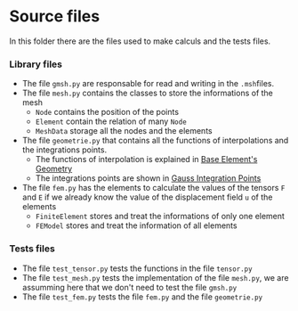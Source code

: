 # Source files

In this folder there are the files used to make calculs and the tests files.


### Library files

* The file ```gmsh.py``` are responsable for read and writing in the ```.msh```files.
* The file ```mesh.py``` contains the classes to store the informations of the mesh
    + ```Node``` contains the position of the points
    + ```Element``` contain the relation of many ```Node```
    + ```MeshData``` storage all the nodes and the elements
* The file ```geometrie.py``` that contains all the functions of interpolations and the integrations points. 
    + The functions of interpolation is explained in [Base Element's Geometry](https://github.com/carlos-adir/Non-linear-mechanics/wiki/Base-Elements'-Geometry)
    + The integrations points are shown in [Gauss Integration Points](https://github.com/carlos-adir/Non-linear-mechanics/wiki/Gauss-Integration-Points)
* The file ```fem.py``` has the elements to calculate the values of the tensors ```F``` and ```E``` if we already know the value of the displacement field ```u``` of the elements
    + ```FiniteElement``` stores and treat the informations of only one element
    + ```FEModel``` stores and treat the information of all elements


### Tests files

* The file ```test_tensor.py``` tests the functions in the file ```tensor.py```
* The file ```test_mesh.py``` tests the implementation of the file ```mesh.py```, we are assumming here that we don't need to test the file ```gmsh.py```
* The file ```test_fem.py``` tests the file ```fem.py``` and the file ```geometrie.py``` 